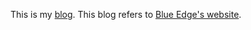 This is my [blog](https://eagle90.com).
This blog refers to [Blue Edge's website](https://blueedge.me/).